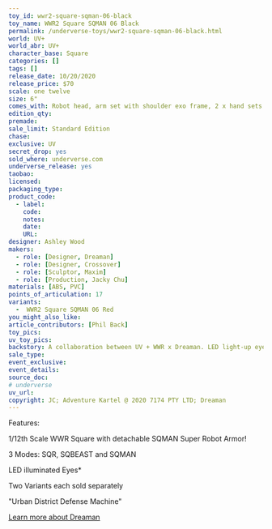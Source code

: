 ```yaml
---
toy_id: wwr2-square-sqman-06-black
toy_name: WWR2 Square SQMAN 06 Black
permalink: /underverse-toys/wwr2-square-sqman-06-black.html
world: UV+
world_abr: UV+
character_base: Square
categories: []
tags: []
release_date: 10/20/2020
release_price: $70
scale: one twelve
size: 6"
comes_with: Robot head, arm set with shoulder exo frame, 2 x hand sets (open hand and fist), 1 x leg set
edition_qty: 
premade: 
sale_limit: Standard Edition
chase: 
exclusive: UV
secret_drop: yes
sold_where: underverse.com
underverse_release: yes
taobao: 
licensed:
packaging_type:
product_code: 
  - label: 
    code: 
    notes: 
    date: 
    URL:
designer: Ashley Wood
makers:
  - role: [Designer, Dreaman]
  - role: [Designer, Crossover]
  - role: [Sculptor, Maxim]
  - role: [Production, Jacky Chu]
materials: [ABS, PVC]
points_of_articulation: 17
variants: 
  -  WWR2 Square SQMAN 06 Red
you_might_also_like:
article_contributors: [Phil Back]
toy_pics:
uv_toy_pics:
backstory: A collaboration between UV + WWR x Dreaman. LED light-up eyes (*Requires 2x AG1 Batteries. Batteries not Included.) Originally planned for a presale on 1/8/2021 @ 10am HK, but was postponed to a later date. Black version is the 'standard edition', red is the 'limited edition'. Dreaman is an independent creative artist, designer, and engineer from Hong Kong (China) who has a strong interest in contemporary toy design and stylish character design. In recent years, he has been cooperating with overseas comics artists to generate a variety of collectibles (1/6 figures, 1/12 figures, robots, vinyl toys, etc). His skilled works include figures from MARVEL, DC, the Transformers franchise and other popular brands. His accumulation of experience and familiarity of pop-culture and sci-fi have made numerous collectables and trendy toy products into reality. With Underverse, Ashley Wood encourages its team members to pursue their creative side and has provided a platform for them to make their visions a reality. That’s where UV+ WWR x DREAMAN SQMAN 06 is born.
sale_type: 
event_exclusive: 
event_details:
source_doc:
# underverse
uv_url: 
copyright: JC; Adventure Kartel @ 2020 7174 PTY LTD; Dreaman
---
```

Features:

1/12th Scale WWR Square with detachable SQMAN Super Robot Armor!

3 Modes: SQR, SQBEAST and SQMAN

LED illuminated Eyes*

Two Variants each sold separately

"Urban District Defense Machine"

<a href="https://www.facebook.com/Dreaman-Figuration-112973230562485" target="_blank">Learn more about Dreaman</a>
